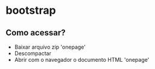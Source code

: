 # bootstrap
## Como acessar?
- Baixar arquivo zip 'onepage'
- Descompactar
- Abrir com o navegador o documento HTML 'onepage'
